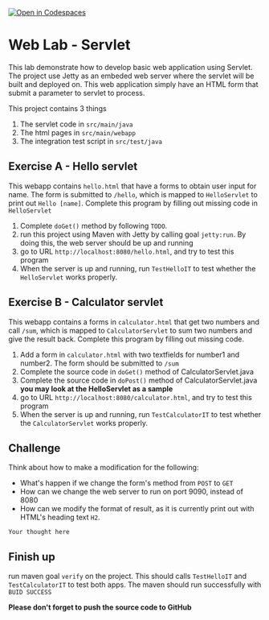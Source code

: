 [![Open in Codespaces](https://classroom.github.com/assets/launch-codespace-7f7980b617ed060a017424585567c406b6ee15c891e84e1186181d67ecf80aa0.svg)](https://classroom.github.com/open-in-codespaces?assignment_repo_id=11637303)
# Web Lab - Servlet
This lab demonstrate how to develop basic web application using Servlet. The project use Jetty as an embeded web server where the servlet will be built and deployed on. This web application simply have an HTML form that submit a parameter to servlet to process.

 This project contains 3 things
 1. The servlet code in `src/main/java`
 2. The html pages in `src/main/webapp`
 3. The integration test script in `src/test/java`

## Exercise A - Hello servlet
This webapp contains `hello.html` that have a forms to obtain user input for name. The form is submitted to `/hello`, which is mapped to `HelloServlet` to print out `Hello [name]`. Complete this program by filling out missing code in `HelloServlet`

1. Complete `doGet()` method by following `TODO`.
2. run this project using Maven with Jetty by calling goal `jetty:run`. By doing this, the web server should be up and running 
3. go to URL `http://localhost:8080/hello.html`, and try to test this program
4. When the server is up and running, run `TestHelloIT` to test whether the `HelloServlet` works properly.

## Exercise B - Calculator servlet
This webapp contains a forms in `calculator.html` that get two numbers and call `/sum`, which is mapped to `CalculatorServlet` to sum two numbers and give the result back. Complete this program by filling out missing code.

1. Add a form in `calculator.html` with two textfields for number1 and number2. The form should be submitted to `/sum`
2. Complete the source code in `doGet()` method of CalculatorServlet.java
3. Complete the source code in `doPost()` method of CalculatorServlet.java **you may look at the HelloServlet as a sample**
4. go to URL `http://localhost:8080/calculator.html`, and try to test this program
5. When the server is up and running, run `TestCalculatorIT` to test whether the `CalculatorServlet` works properly.

## Challenge 
Think about how to make a modification for the following:
- What's happen if we change the form's method from `POST` to `GET` 
- How can we change the web server to run on port 9090, instead of 8080
- How can we modify the format of result, as it is currently print out with HTML's heading text `H2`.

```
Your thought here
```


## Finish up 
run maven goal `verify` on the project. This should calls `TestHelloIT` and `TestCalculatorIT` to test both apps. The maven should run successfully with `BUID SUCCESS`

**Please don't forget to push the source code to GitHub**
